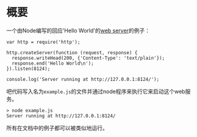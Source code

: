 # 概要

<!--type=misc-->

一个由Node编写的回应'Hello World'的[web server](http.html)的例子：

    var http = require('http');

    http.createServer(function (request, response) {
      response.writeHead(200, {'Content-Type': 'text/plain'});
      response.end('Hello World\n');
    }).listen(8124);

    console.log('Server running at http://127.0.0.1:8124/');

吧代码写入名为`example.js`的文件并通过node程序来执行它来启动这个web服务。

    > node example.js
    Server running at http://127.0.0.1:8124/

所有在文档中的例子都可以被类似地运行。